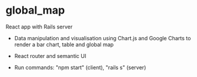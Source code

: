# global_map

React app with Rails server

- Data manipulation and visualisation using Chart.js and Google Charts to render a bar chart, table and global map

- React router and semantic UI

- Run commands: "npm start" (client), "rails s" (server)
